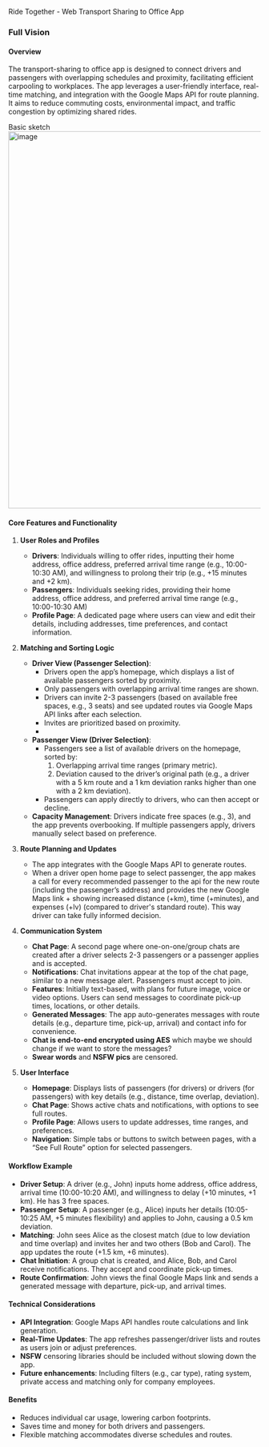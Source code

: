 Ride Together - Web Transport Sharing to Office App 

### Full Vision

#### Overview
The transport-sharing to office app is designed to connect drivers and passengers with overlapping schedules and proximity, facilitating efficient carpooling to workplaces. The app leverages a user-friendly interface, real-time matching, and integration with the Google Maps API for route planning. It aims to reduce commuting costs, environmental impact, and traffic congestion by optimizing shared rides.

Basic sketch
<img width="1204" height="754" alt="image" src="https://github.com/user-attachments/assets/f18db753-0a7e-4b5c-931e-f9d431492532" />


#### Core Features and Functionality

1. **User Roles and Profiles**
    - **Drivers**: Individuals willing to offer rides, inputting their home address, office address, preferred arrival time range (e.g., 10:00-10:30 AM), and willingness to prolong their trip (e.g., +15 minutes and +2 km).
    - **Passengers**: Individuals seeking rides, providing their home address, office address, and preferred arrival time range (e.g., 10:00-10:30 AM)
    - **Profile Page**: A dedicated page where users can view and edit their details, including addresses, time preferences, and contact information.

2. **Matching and Sorting Logic**

    - **Driver View (Passenger Selection)**:
        - Drivers open the app’s homepage, which displays a list of available passengers sorted by proximity.
        - Only passengers with overlapping arrival time ranges are shown.
        - Drivers can invite 2-3 passengers (based on available free spaces, e.g., 3 seats) and see updated routes via Google Maps API links after each selection.
        - Invites are prioritized based on proximity.
        - 
    - **Passenger View (Driver Selection)**:
        - Passengers see a list of available drivers on the homepage, sorted by:
            1. Overlapping arrival time ranges (primary metric).
            2. Deviation caused to the driver’s original path (e.g., a driver with a 5 km route and a 1 km deviation ranks higher than one with a 2 km deviation).
        - Passengers can apply directly to drivers, who can then accept or decline.
    - **Capacity Management**: Drivers indicate free spaces (e.g., 3), and the app prevents overbooking. If multiple passengers apply, drivers manually select based on preference.


3. **Route Planning and Updates**
    - The app integrates with the Google Maps API to generate routes.
    - When a driver open home page to select passenger, the app makes a call for every recommended passenger to the api for the new route (including the passenger’s address) and provides the new Google Maps link + showing increased distance (+km), time (+minutes), and expenses (+lv) (compared to driver's standard route).
    This way driver can take fully informed decision.
   

4. **Communication System**
    - **Chat Page**: A second page where one-on-one/group chats are created after a driver selects 2-3 passengers or a passenger applies and is accepted.
    - **Notifications**: Chat invitations appear at the top of the chat page, similar to a new message alert. Passengers must accept to join.
    - **Features**: Initially text-based, with plans for future image, voice or video options. Users can send messages to coordinate pick-up times, locations, or other details.
    - **Generated Messages**: The app auto-generates messages with route details (e.g., departure time, pick-up, arrival) and contact info for convenience.
    - **Chat is end-to-end encrypted using AES** which maybe we should change if we want to store the messages?
    - **Swear words** and **NSFW pics** are censored.
   
5. **User Interface**
    - **Homepage**: Displays lists of passengers (for drivers) or drivers (for passengers) with key details (e.g., distance, time overlap, deviation).
    - **Chat Page**: Shows active chats and notifications, with options to see full routes.
    - **Profile Page**: Allows users to update addresses, time ranges, and preferences.
    - **Navigation**: Simple tabs or buttons to switch between pages, with a “See Full Route” option for selected passengers.

#### Workflow Example
- **Driver Setup**: A driver (e.g., John) inputs home address, office address, arrival time (10:00-10:20 AM), and willingness to delay (+10 minutes, +1 km). He has 3 free spaces.
- **Passenger Setup**: A passenger (e.g., Alice) inputs her details (10:05-10:25 AM, +5 minutes flexibility) and applies to John, causing a 0.5 km deviation.
- **Matching**: John sees Alice as the closest match (due to low deviation and time overlap) and invites her and two others (Bob and Carol). The app updates the route (+1.5 km, +6 minutes).
- **Chat Initiation**: A group chat is created, and Alice, Bob, and Carol receive notifications. They accept and coordinate pick-up times.
- **Route Confirmation**: John views the final Google Maps link and sends a generated message with departure, pick-up, and arrival times.

#### Technical Considerations
- **API Integration**: Google Maps API handles route calculations and link generation.
- **Real-Time Updates**: The app refreshes passenger/driver lists and routes as users join or adjust preferences.
- **NSFW** censoring libraries should be included without slowing down the app.
- **Future enhancements**:  Including filters (e.g., car type), rating system, private access and matching only for company employees.

#### Benefits
- Reduces individual car usage, lowering carbon footprints.
- Saves time and money for both drivers and passengers.
- Flexible matching accommodates diverse schedules and routes.
